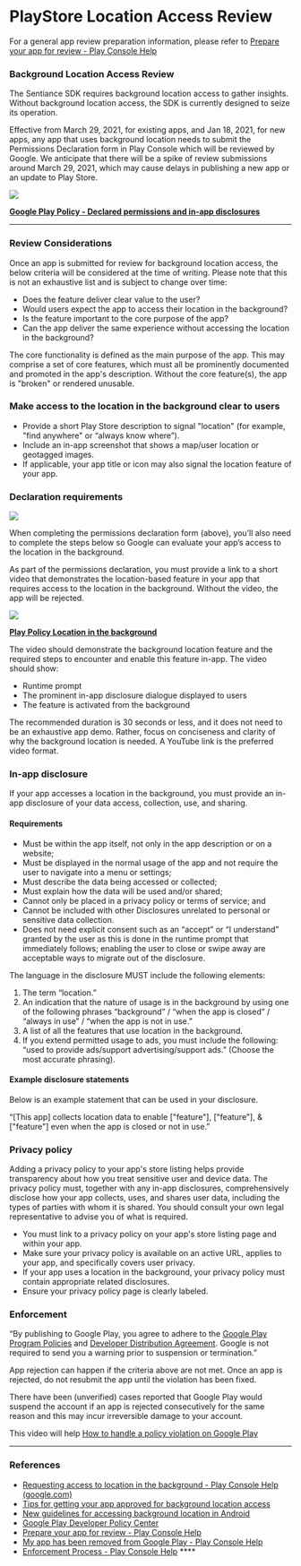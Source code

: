 # PlayStore Location Access Review

For a general app review preparation information, please refer to [Prepare your app for review - Play Console Help](https://support.google.com/googleplay/android-developer/answer/9859455?hl=en)

### **Background Location Access Review**

The Sentiance SDK requires background location access to gather insights. Without background location access, the SDK is currently designed to seize its operation.

Effective from March 29, 2021, for existing apps, and Jan 18, 2021, for new apps, any app that uses background location needs to submit the Permissions Declaration form in Play Console which will be reviewed by Google. We anticipate that there will be a spike of review submissions around March 29, 2021, which may cause delays in publishing a new app or an update to Play Store.

[![](https://lh6.googleusercontent.com/JsIRsvqZakVDJCclutP9in0U1SO1kDNc8fp2fVnkkeQ4-0nmrPWLiOx_7g2u7LBPftDZgRjhzz6CrS-ISihhqmmX32KKZLmhlBQRAcgtzMCxZZwW9mtKih1WldTD_6rcpNmrJdu1)](https://www.youtube.com/watch?v=b0I1Xq_iSK4&feature=emb_title)

[**Google Play Policy - Declared permissions and in-app disclosures**](https://www.youtube.com/watch?v=b0I1Xq_iSK4&feature=emb_title)  
****

### **Review Considerations**

Once an app is submitted for review for background location access, the below criteria will be considered at the time of writing. Please note that this is not an exhaustive list and is subject to change over time:

* Does the feature deliver clear value to the user?
* Would users expect the app to access their location in the background?
* Is the feature important to the core purpose of the app?
* Can the app deliver the same experience without accessing the location in the background?

The core functionality is defined as the main purpose of the app. This may comprise a set of core features, which must all be prominently documented and promoted in the app's description. Without the core feature\(s\), the app is "broken" or rendered unusable.

### **Make access to the location in the background clear to users**

* Provide a short Play Store description to signal "location" \(for example, "find anywhere" or “always know where”\).
* Include an in-app screenshot that shows a map/user location or geotagged images.
* If applicable, your app title or icon may also signal the location feature of your app.

### **Declaration requirements**

![](https://lh6.googleusercontent.com/0TSr-e9FPCpFa4fiqyEPDUXioSr3YciF3RLA4VBb2cw6AohIx1hGpSNRTBlmGM3b--C1rD32l6ri_-Fba_K3KbL7s7qkuGDjptqkfBjoFTq_hLzkroS3hlz2zSUE1pCsZgvlLnM5)

When completing the permissions declaration form \(above\), you’ll also need to complete the steps below so Google can evaluate your app’s access to the location in the background.

As part of the permissions declaration, you must provide a link to a short video that demonstrates the location-based feature in your app that requires access to the location in the background. Without the video, the app will be rejected.

[![](https://lh4.googleusercontent.com/WbZ-3v4rSrMxFxYQkbg7oPxUhAZ_cJA0OTZG0FEYXfoSJ7aTyezxx7of6JwBmMP_5-DafttqA6X10rUbkfiGQ0DfZENTCyarvAzNXo4Itet0Bx4di6jNEE-GnhFg-BpWnR1VK57k)](https://www.youtube.com/watch?v=z35PrureI1w&feature=emb_title)

[**Play Policy Location in the background**](https://www.youtube.com/watch?v=z35PrureI1w&feature=emb_title)

The video should demonstrate the background location feature and the required steps to encounter and enable this feature in-app. The video should show:

* Runtime prompt
* The prominent in-app disclosure dialogue displayed to users
* The feature is activated from the background

The recommended duration is 30 seconds or less, and it does not need to be an exhaustive app demo. Rather, focus on conciseness and clarity of why the background location is needed. A YouTube link is the preferred video format.

### **In-app disclosure**

If your app accesses a location in the background, you must provide an in-app disclosure of your data access, collection, use, and sharing.

#### Requirements

* Must be within the app itself, not only in the app description or on a website;
* Must be displayed in the normal usage of the app and not require the user to navigate into a menu or settings;
* Must describe the data being accessed or collected;
* Must explain how the data will be used and/or shared;
* Cannot only be placed in a privacy policy or terms of service; and
* Cannot be included with other Disclosures unrelated to personal or sensitive data collection.
* Does not need explicit consent such as an “accept” or “I understand” granted by the user as this is done in the runtime prompt that immediately follows; enabling the user to close or swipe away are acceptable ways to migrate out of the disclosure.

The language in the disclosure MUST include the following elements:

1. The term “location.”
2. An indication that the nature of usage is in the background by using one of the following phrases “background” / “when the app is closed” / “always in use” / “when the app is not in use.”
3. A list of all the features that use location in the background.
4. If you extend permitted usage to ads, you must include the following: “used to provide ads/support advertising/support ads.” \(Choose the most accurate phrasing\).

#### **Example disclosure statements**

Below is an example statement that can be used in your disclosure.

“\[This app\] collects location data to enable \["feature"\], \["feature"\], & \["feature"\] even when the app is closed or not in use.”

### **Privacy policy**

Adding a privacy policy to your app's store listing helps provide transparency about how you treat sensitive user and device data. The privacy policy must, together with any in-app disclosures, comprehensively disclose how your app collects, uses, and shares user data, including the types of parties with whom it is shared. You should consult your own legal representative to advise you of what is required.

* You must link to a privacy policy on your app's store listing page and within your app.
* Make sure your privacy policy is available on an active URL, applies to your app, and specifically covers user privacy.
* If your app uses a location in the background, your privacy policy must contain appropriate related disclosures.
* Ensure your privacy policy page is clearly labeled.

### **Enforcement**

“By publishing to Google Play, you agree to adhere to the [Google Play Program Policies](https://play.google.com/about/developer-content-policy.html) and [Developer Distribution Agreement](https://play.google.com/about/developer-distribution-agreement.html). Google is not required to send you a warning prior to suspension or termination.”

App rejection can happen if the criteria above are not met. Once an app is rejected, do not resubmit the app until the violation has been fixed.

There have been \(unverified\) cases reported that Google Play would suspend the account if an app is rejected consecutively for the same reason and this may incur irreversible damage to your account.

This video will help [How to handle a policy violation on Google Play](https://www.youtube.com/watch?v=xjRqFbTHUOQ&feature=youtu.be)  
****

### **References**

* [Requesting access to location in the background - Play Console Help \(google.com\)](https://support.google.com/googleplay/android-developer/answer/9799150)
* [Tips for getting your app approved for background location access](https://android-developers.googleblog.com/2020/11/tips-for-getting-your-app-approved-for-background-location-access.html)
* [New guidelines for accessing background location in Android](https://medium.com/@adrian.kajda/new-guidelines-for-accessing-background-location-in-android-d2e07d45ae79)
* [Google Play Developer Policy Center](https://play.google.com/about/developer-content-policy/)
* [Prepare your app for review - Play Console Help](https://support.google.com/googleplay/android-developer/answer/9859455?hl=en)
* [My app has been removed from Google Play - Play Console Help](https://support.google.com/googleplay/android-developer/answer/2477981)
* [Enforcement Process - Play Console Help](https://support.google.com/googleplay/android-developer/answer/9899234?hl=en)    ****

